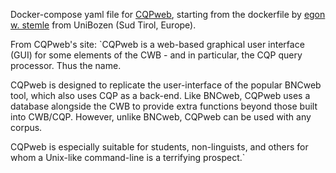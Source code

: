 Docker-compose yaml file for [CQPweb](http://cwb.sourceforge.net/cqpweb.php), starting from the dockerfile by [egon w. stemle](https://gitlab.inf.unibz.it/commul/docker/teitok) from UniBozen (Sud Tirol, Europe).

From CQPweb's site: `CQPweb is a web-based graphical user interface (GUI) for some elements of the CWB - and in particular, the CQP query processor. Thus the name.

CQPweb is designed to replicate the user-interface of the popular BNCweb tool, which also uses CQP as a back-end. Like BNCweb, CQPweb uses a database alongside the CWB to provide extra functions beyond those built into CWB/CQP. However, unlike BNCweb, CQPweb can be used with any corpus.

CQPweb is especially suitable for students, non-linguists, and others for whom a Unix-like command-line is a terrifying prospect.`

